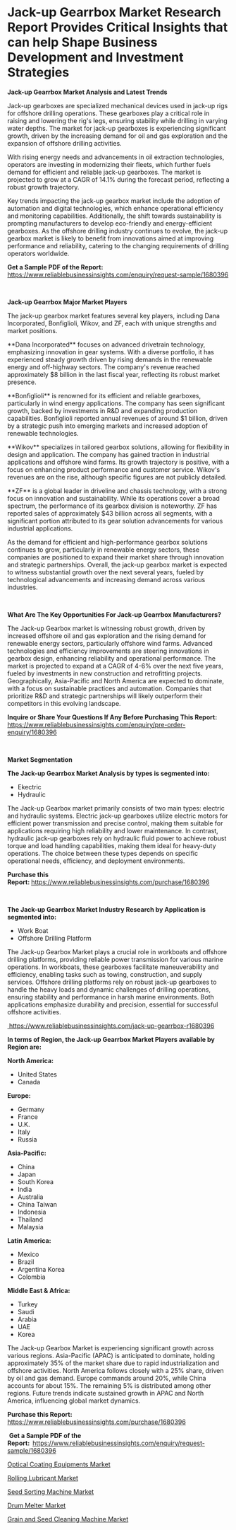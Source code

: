 <p><h1>Jack-up Gearrbox Market Research Report Provides Critical Insights that can help Shape Business Development and Investment Strategies</h1></p><p><strong>Jack-up Gearrbox Market Analysis and Latest Trends</strong></p>
<p><p>Jack-up gearboxes are specialized mechanical devices used in jack-up rigs for offshore drilling operations. These gearboxes play a critical role in raising and lowering the rig's legs, ensuring stability while drilling in varying water depths. The market for jack-up gearboxes is experiencing significant growth, driven by the increasing demand for oil and gas exploration and the expansion of offshore drilling activities. </p><p>With rising energy needs and advancements in oil extraction technologies, operators are investing in modernizing their fleets, which further fuels demand for efficient and reliable jack-up gearboxes. The market is projected to grow at a CAGR of 14.1% during the forecast period, reflecting a robust growth trajectory. </p><p>Key trends impacting the jack-up gearbox market include the adoption of automation and digital technologies, which enhance operational efficiency and monitoring capabilities. Additionally, the shift towards sustainability is prompting manufacturers to develop eco-friendly and energy-efficient gearboxes. As the offshore drilling industry continues to evolve, the jack-up gearbox market is likely to benefit from innovations aimed at improving performance and reliability, catering to the changing requirements of drilling operators worldwide.</p></p>
<p><strong>Get a Sample PDF of the Report:&nbsp;</strong> <a href="https://www.reliablebusinessinsights.com/enquiry/request-sample/1680396?utm_campaign=75&utm_medium=2&utm_source=Github&utm_content=ia&utm_term=24032025&utm_id=jack-up-gearrbox">https://www.reliablebusinessinsights.com/enquiry/request-sample/1680396</a></p>
<p>&nbsp;</p>
<p><strong>Jack-up Gearrbox Major Market Players</strong></p>
<p><p>The jack-up gearbox market features several key players, including Dana Incorporated, Bonfiglioli, Wikov, and ZF, each with unique strengths and market positions.</p><p>**Dana Incorporated** focuses on advanced drivetrain technology, emphasizing innovation in gear systems. With a diverse portfolio, it has experienced steady growth driven by rising demands in the renewable energy and off-highway sectors. The company's revenue reached approximately $8 billion in the last fiscal year, reflecting its robust market presence.</p><p>**Bonfiglioli** is renowned for its efficient and reliable gearboxes, particularly in wind energy applications. The company has seen significant growth, backed by investments in R&D and expanding production capabilities. Bonfiglioli reported annual revenues of around $1 billion, driven by a strategic push into emerging markets and increased adoption of renewable technologies.</p><p>**Wikov** specializes in tailored gearbox solutions, allowing for flexibility in design and application. The company has gained traction in industrial applications and offshore wind farms. Its growth trajectory is positive, with a focus on enhancing product performance and customer service. Wikov's revenues are on the rise, although specific figures are not publicly detailed.</p><p>**ZF** is a global leader in driveline and chassis technology, with a strong focus on innovation and sustainability. While its operations cover a broad spectrum, the performance of its gearbox division is noteworthy. ZF has reported sales of approximately $43 billion across all segments, with a significant portion attributed to its gear solution advancements for various industrial applications.</p><p>As the demand for efficient and high-performance gearbox solutions continues to grow, particularly in renewable energy sectors, these companies are positioned to expand their market share through innovation and strategic partnerships. Overall, the jack-up gearbox market is expected to witness substantial growth over the next several years, fueled by technological advancements and increasing demand across various industries.</p></p>
<p>&nbsp;</p>
<p><strong>What Are The Key Opportunities For Jack-up Gearrbox Manufacturers?</strong></p>
<p><p>The Jack-up Gearbox market is witnessing robust growth, driven by increased offshore oil and gas exploration and the rising demand for renewable energy sectors, particularly offshore wind farms. Advanced technologies and efficiency improvements are steering innovations in gearbox design, enhancing reliability and operational performance. The market is projected to expand at a CAGR of 4-6% over the next five years, fueled by investments in new construction and retrofitting projects. Geographically, Asia-Pacific and North America are expected to dominate, with a focus on sustainable practices and automation. Companies that prioritize R&D and strategic partnerships will likely outperform their competitors in this evolving landscape.</p></p>
<p><strong>Inquire or Share Your Questions If Any Before Purchasing This Report:</strong> <a href="https://www.reliablebusinessinsights.com/enquiry/pre-order-enquiry/1680396?utm_campaign=75&utm_medium=2&utm_source=Github&utm_content=ia&utm_term=24032025&utm_id=jack-up-gearrbox">https://www.reliablebusinessinsights.com/enquiry/pre-order-enquiry/1680396</a></p>
<p>&nbsp;</p>
<p><strong>Market Segmentation</strong></p>
<p><strong>The Jack-up Gearrbox Market Analysis by types is segmented into:</strong></p>
<p><ul><li>Ekectric</li><li>Hydraulic</li></ul></p>
<p><p>The Jack-up Gearbox market primarily consists of two main types: electric and hydraulic systems. Electric jack-up gearboxes utilize electric motors for efficient power transmission and precise control, making them suitable for applications requiring high reliability and lower maintenance. In contrast, hydraulic jack-up gearboxes rely on hydraulic fluid power to achieve robust torque and load handling capabilities, making them ideal for heavy-duty operations. The choice between these types depends on specific operational needs, efficiency, and deployment environments.</p></p>
<p><strong>Purchase this Report:&nbsp;</strong><a href="https://www.reliablebusinessinsights.com/purchase/1680396?utm_campaign=75&utm_medium=2&utm_source=Github&utm_content=ia&utm_term=24032025&utm_id=jack-up-gearrbox">https://www.reliablebusinessinsights.com/purchase/1680396</a></p>
<p>&nbsp;</p>
<p><strong>The Jack-up Gearrbox Market Industry Research by Application is segmented into:</strong></p>
<p><ul><li>Work Boat</li><li>Offshore Drilling Platform</li></ul></p>
<p><p>The Jack-up Gearbox Market plays a crucial role in workboats and offshore drilling platforms, providing reliable power transmission for various marine operations. In workboats, these gearboxes facilitate maneuverability and efficiency, enabling tasks such as towing, construction, and supply services. Offshore drilling platforms rely on robust jack-up gearboxes to handle the heavy loads and dynamic challenges of drilling operations, ensuring stability and performance in harsh marine environments. Both applications emphasize durability and precision, essential for successful offshore activities.</p></p>
<p><a href="https://www.reliablebusinessinsights.com/jack-up-gearrbox-r1680396?utm_campaign=75&utm_medium=2&utm_source=Github&utm_content=ia&utm_term=24032025&utm_id=jack-up-gearrbox">&nbsp;https://www.reliablebusinessinsights.com/jack-up-gearrbox-r1680396</a></p>
<p><strong>In terms of Region, the Jack-up Gearrbox Market Players available by Region are:</strong></p>
<p>
    <p> <strong> North America: </strong>
        <ul>
            <li>United States</li>
            <li>Canada</li>
        </ul>
        </p> 
    <p> <strong> Europe: </strong>
        <ul>
            <li>Germany</li>
            <li>France</li>
            <li>U.K.</li>
            <li>Italy</li>
            <li>Russia</li>
        </ul>
        </p> 
    <p> <strong> Asia-Pacific: </strong>
        <ul>
            <li>China</li>
            <li>Japan</li>
            <li>South Korea</li>
            <li>India</li>
            <li>Australia</li>
            <li>China Taiwan</li>
            <li>Indonesia</li>
            <li>Thailand</li>
            <li>Malaysia</li>
        </ul>
        </p> 
    <p> <strong> Latin America: </strong>
        <ul>
            <li>Mexico</li>
            <li>Brazil</li>
            <li>Argentina Korea</li>
            <li>Colombia</li>
        </ul>
        </p> 
    <p> <strong> Middle East & Africa: </strong>
        <ul>
            <li>Turkey</li>
            <li>Saudi</li>
            <li>Arabia</li>
            <li>UAE</li>
            <li>Korea</li>
        </ul>
    </p>
    </p>
<p><p>The Jack-up Gearbox Market is experiencing significant growth across various regions. Asia-Pacific (APAC) is anticipated to dominate, holding approximately 35% of the market share due to rapid industrialization and offshore activities. North America follows closely with a 25% share, driven by oil and gas demand. Europe commands around 20%, while China accounts for about 15%. The remaining 5% is distributed among other regions. Future trends indicate sustained growth in APAC and North America, influencing global market dynamics.</p></p>
<p><strong>Purchase this Report: </strong><a href="https://www.reliablebusinessinsights.com/purchase/1680396?utm_campaign=75&utm_medium=2&utm_source=Github&utm_content=ia&utm_term=24032025&utm_id=jack-up-gearrbox">https://www.reliablebusinessinsights.com/purchase/1680396</a></p>
<p>&nbsp;<strong>Get a Sample PDF of the Report:&nbsp;&nbsp;</strong><a href="https://www.reliablebusinessinsights.com/enquiry/request-sample/1680396?utm_campaign=75&utm_medium=2&utm_source=Github&utm_content=ia&utm_term=24032025&utm_id=jack-up-gearrbox">https://www.reliablebusinessinsights.com/enquiry/request-sample/1680396</a></p>
<p><strong></strong></p>
<p><p><a href="https://github.com/gavalegeyndt26/Market-Research-Report-List-1/blob/main/optical-coating-equipments-market.md?utm_campaign=75&utm_medium=2&utm_source=Github&utm_content=ia&utm_term=24032025&utm_id=jack-up-gearrbox">Optical Coating Equipments Market</a></p><p><a href="https://github.com/kavechoxo/Market-Research-Report-List-1/blob/main/rolling-lubricant-market.md?utm_campaign=75&utm_medium=2&utm_source=Github&utm_content=ia&utm_term=24032025&utm_id=jack-up-gearrbox">Rolling Lubricant Market</a></p><p><a href="https://github.com/boonegoicks7/Market-Research-Report-List-1/blob/main/seed-sorting-machine-market.md?utm_campaign=75&utm_medium=2&utm_source=Github&utm_content=ia&utm_term=24032025&utm_id=jack-up-gearrbox">Seed Sorting Machine Market</a></p><p><a href="https://github.com/jensanohishi/Market-Research-Report-List-1/blob/main/drum-melter-market.md?utm_campaign=75&utm_medium=2&utm_source=Github&utm_content=ia&utm_term=24032025&utm_id=jack-up-gearrbox">Drum Melter Market</a></p><p><a href="https://github.com/cernkomlkawi/Market-Research-Report-List-1/blob/main/grain-and-seed-cleaning-machine-market.md?utm_campaign=75&utm_medium=2&utm_source=Github&utm_content=ia&utm_term=24032025&utm_id=jack-up-gearrbox">Grain and Seed Cleaning Machine Market</a></p></p>